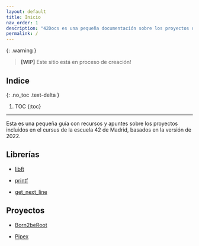 ```yaml
---
layout: default
title: Inicio
nav_order: 1
description: "42Docs es una pequeña documentación sobre los proyectos del cursus versión 2022"
permalink: /
---
```


{: .warning }
> **[WIP]** Este sitio está en proceso de creación!

## Indice
{: .no_toc .text-delta }

1. TOC
{:toc}
---

Esta es una pequeña guía con recursos y apuntes sobre los proyectos
incluidos en el cursus de la escuela 42 de Madrid, basados en la
versión de 2022.

## Librerías

- [libft](./libs/libft.html)

- [printf](./libs/printf.html)

- [get_next_line](./libs/get_next_line.html)

## Proyectos

- [Born2beRoot](./proyectos/born2beroot.html)

- [Pipex](./proyectos/pipex.html)

<!-- ![](../../assets/images/small-image.jpg)

![](docs/images/logo-header@2x.png) -->

<!-- <button class="btn js-toggle-dark-mode">Cambiar modo</button>

<script>
const toggleDarkMode = document.querySelector('.js-toggle-dark-mode'); 

jtd.addEvent(toggleDarkMode, 'click', function(){
  if (jtd.getTheme() === 'light') {
    jtd.setTheme('dark');
    toggleDarkMode.textContent = 'Cambiar modo';
  } else {
    jtd.setTheme('light');
    toggleDarkMode.textContent = 'Cambiar modo';
  }
});
</script>
-->